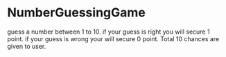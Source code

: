 # NumberGuessingGame
guess a number between 1 to 10. if your guess is right you will secure 1 point. if your guess is wrong your will secure 0 point. Total 10 chances are given to user.
